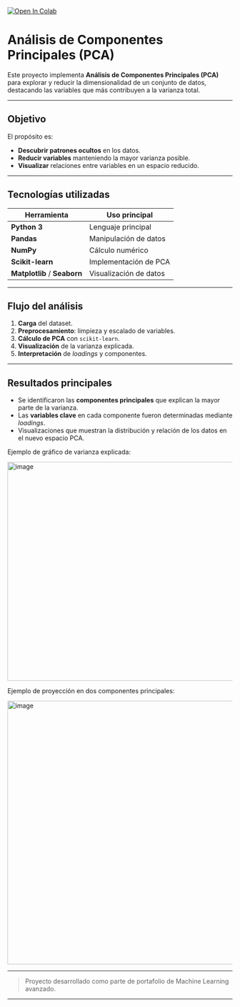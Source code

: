 [![Open In Colab](https://colab.research.google.com/assets/colab-badge.svg)](https://colab.research.google.com/drive/1LHyqf9meYoZytONZRZHdFT9yPpLYra67?authuser=2#scrollTo=hZR1chmCv9sS)

# Análisis de Componentes Principales (PCA)

Este proyecto implementa **Análisis de Componentes Principales (PCA)** para explorar y reducir la dimensionalidad de un conjunto de datos, destacando las variables que más contribuyen a la varianza total.

---

## Objetivo
El propósito es:
-  **Descubrir patrones ocultos** en los datos.
-  **Reducir variables** manteniendo la mayor varianza posible.
-  **Visualizar** relaciones entre variables en un espacio reducido.

---

##  Tecnologías utilizadas
| Herramienta      | Uso principal |
|------------------|--------------|
| **Python 3**     | Lenguaje principal |
| **Pandas**       | Manipulación de datos |
| **NumPy**        | Cálculo numérico |
| **Scikit-learn** | Implementación de PCA |
| **Matplotlib** / **Seaborn** | Visualización de datos |

---

##  Flujo del análisis
1.  **Carga** del dataset.
2.  **Preprocesamiento**: limpieza y escalado de variables.
3.  **Cálculo de PCA** con `scikit-learn`.
4.  **Visualización** de la varianza explicada.
5.  **Interpretación** de *loadings* y componentes.

---

##  Resultados principales
- Se identificaron las **componentes principales** que explican la mayor parte de la varianza.
- Las **variables clave** en cada componente fueron determinadas mediante *loadings*.
- Visualizaciones que muestran la distribución y relación de los datos en el nuevo espacio PCA.

Ejemplo de gráfico de varianza explicada:

<img width="790" height="490" alt="image" src="https://github.com/user-attachments/assets/a1c150ad-88fe-40f5-adfc-1686060d9a01" />


Ejemplo de proyección en dos componentes principales:

<img width="790" height="590" alt="image" src="https://github.com/user-attachments/assets/69c3e527-1d49-42da-a69e-755ecc899fd2" />


---
> Proyecto desarrollado como parte de portafolio de Machine Learning avanzado.
---

